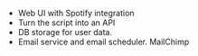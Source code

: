 - Web UI with Spotify integration
- Turn the script into an API
- DB storage for user data.
- Email service and email scheduler. MailChimp